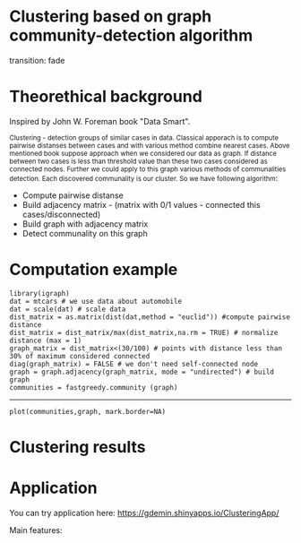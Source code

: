 Clustering based on graph community-detection algorithm
========================================================
transition: fade


Theorethical background
========================================================

Inspired by John W. Foreman book "Data Smart". 

<small>Clustering - detection groups of similar cases in data. Classical apporach is to compute pairwise distanses between cases and with various method combine nearest cases. Above mentioned book suppose approach when we considered our data as graph. If distance between two cases is less than threshold value than these two cases considered as connected nodes. Further we could apply to this graph various methods of communalities detection. Each discovered communality is our cluster. So we have following algorithm</small>:

- Compute pairwise distanse
- Build adjacency matrix - (matrix with 0/1 values - connected this cases/disconnected)
- Build graph with adjacency matrix
- Detect communality on this graph
 

Computation example
========================================================

```{r}
library(igraph)
dat = mtcars # we use data about automobile
dat = scale(dat) # scale data
dist_matrix = as.matrix(dist(dat,method = "euclid")) #compute pairwise distance
dist_matrix = dist_matrix/max(dist_matrix,na.rm = TRUE) # normalize distance (max = 1)
graph_matrix = dist_matrix<(30/100) # points with distance less than 30% of maximum considered connected
diag(graph_matrix) = FALSE # we don't need self-connected node
graph = graph.adjacency(graph_matrix, mode = "undirected") # build graph
communities = fastgreedy.community (graph)
```
***
```{r, echo=FALSE, fig.width=480, fig.height =480}
plot(communities,graph, mark.border=NA)
```

Clustering results
========================================================




Application
========================================================
You can try application here: https://gdemin.shinyapps.io/ClusteringApp/

Main features:
